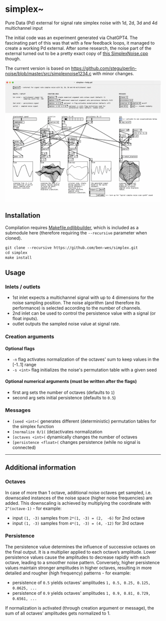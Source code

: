 # simplex~
Pure Data (Pd) external for signal rate simplex noise with 1d, 2d, 3d and 4d multichannel input

The initial code was an experiment generated via ChatGPT4. The fascinating part of this was that with a few feedback loops, it managed to create a working Pd external. After some research, the noise part of the external turned out to be a pretty exact copy of [this SimplexNoise.cpp](https://github.com/SRombauts/SimplexNoise/blob/master/src/SimplexNoise.cpp) though.

The current version is based on https://github.com/stegu/perlin-noise/blob/master/src/simplexnoise1234.c with minor changes.

![simplex~-help.pd screenshot](simplex%7E-help.pd.png)

## Installation
Compilation requires [Makefile.pdlibbuilder](https://github.com/pure-data/pd-lib-builder/), which is included as a submodule here (therefore requiring the `--recursive` parameter when cloned).
~~~
git clone --recursive https://github.com/ben-wes/simplex.git
cd simplex
make install
~~~

## Usage
### Inlets / outlets
* 1st inlet expects a multichannel signal with up to 4 dimensions for the noise sampling position. The noise algorithm (and therefore its performance) is selected according to the number of channels.
* 2nd inlet can be used to control the persistence value with a signal (or float inputs).
* outlet outputs the sampled noise value at signal rate.

### Creation arguments
#### Optional flags
* `-n` flag activates normalization of the octaves' sum to keep values in the [-1..1] range
* `-s <int>` flag initializes the noise's permutation table with a given seed

#### Optional numerical arguments (must be written after the flags)
* first arg sets the number of octaves (defaults to `1`)
* second arg sets initial persistence (defaults to `0.5`) 

### Messages
* `[seed <int>(` generates different (deterministic) permutation tables for the simplex function
* `[normalize 0/1(` (de)activates normalization
* `[octaves <int>(` dynamically changes the number of octaves
* `[persistence <float>(` changes persistence (while no signal is connected)

---

## Additional information
### Octaves
In case of more than 1 octave, additional noise octaves get sampled, i.e. downscaled instances of the noise space (higher noise frequencies) are added. This downscaling is achieved by multiplying the coordinate with `2^(octave-1)` - for example:
* input `(1, -3)` samples from `2*(1, -3) = (2,  -6)` for 2nd octave
* input `(1, -3)` samples from `4*(1, -3) = (4, -12)` for 3rd octave

### Persistence
The persistence value determines the influence of successive octaves on the final output. It is a multiplier applied to each octave’s amplitude. Lower persistence values cause the amplitudes to decrease rapidly with each octave, leading to a smoother noise pattern. Conversely, higher persistence values maintain stronger amplitudes in higher octaves, resulting in more detailed and rougher (high frequency) patterns - for example:
* persistence of `0.5` yields octaves' amplitudes `1, 0.5, 0.25, 0.125, 0.0625, ...`
* persistence of `0.9` yields octaves' amplitudes `1, 0.9, 0.81, 0.729, 0.6561, ...`

If normalization is activated (through creation argument or message), the sum of all octaves' amplitudes gets normalized to 1.
